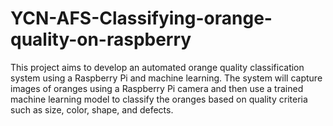 # YCN-AFS-Classifying-orange-quality-on-raspberry
This project aims to develop an automated orange quality classification system using a Raspberry Pi and machine learning. The system will capture images of oranges using a Raspberry Pi camera and then use a trained machine learning model to classify the oranges based on quality criteria such as size, color, shape, and defects.
